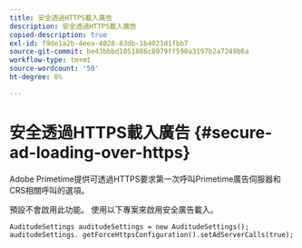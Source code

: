 ```yaml
---
title: 安全透過HTTPS載入廣告
description: 安全透過HTTPS載入廣告
copied-description: true
exl-id: f9de1a2b-4eea-4028-83db-1b4021d1fbb7
source-git-commit: be43bbbd1051886c8979ff590a3197b2a7249b6a
workflow-type: tm+mt
source-wordcount: '50'
ht-degree: 0%

---
```


# 安全透過HTTPS載入廣告 {#secure-ad-loading-over-https}

Adobe Primetime提供可透過HTTPS要求第一次呼叫Primetime廣告伺服器和CRS相關呼叫的選項。

預設不會啟用此功能。 使用以下專案來啟用安全廣告載入。

```
AuditudeSettings auditudeSettings = new AuditudeSettings(); 
auditudeSettings. getForceHttpsConfiguration().setAdServerCalls(true);
```
